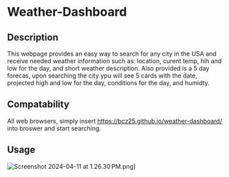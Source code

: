 # Weather-Dashboard

## Description
This webpage provides an easy way to search for any city in the USA and receive needed weather information such as: location, curent temp, hih and low for the day, and short weather description. Also provided is a 5 day forecas, upon searching the city ypu will see 5 cards with the date, projected high and low for the day, conditions for the day, and humidty. 

## Compatability 
All web browsers, simply insert https://bcz25.github.io/weather-dashboard/ into broswer and start searching.

## Usage
![Screenshot 2024-04-11 at 1.26.30 PM.png](https://github.com/Bcz25/weather-dashboard/blob/main/Screenshot%202024-04-11%20at%201.26.30%E2%80%AFPM.png))
